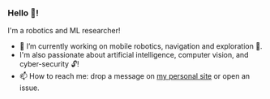 ### Hello 👋!

I'm a robotics and ML researcher!

- 🔭 I’m currently working on mobile robotics, navigation and exploration :robot:.
- I'm also passionate about artificial intelligence, computer vision, and cyber-security :unlock:!
- 📫 How to reach me: drop a message on [my personal site](https://h3ct0r.github.io/ "h3ct0r's Homepage") or open an issue.

<!--
**h3ct0r/h3ct0r** is a ✨ _special_ ✨ repository because its `README.md` (this file) appears on your GitHub profile.

Here are some ideas to get you started:

- 🔭 I’m currently working on ...
- 🌱 I’m currently learning ...
- 👯 I’m looking to collaborate on ...
- 🤔 I’m looking for help with ...
- 💬 Ask me about ...
- 📫 How to reach me: ...
- 😄 Pronouns: ...
- ⚡ Fun fact: ...
-->
